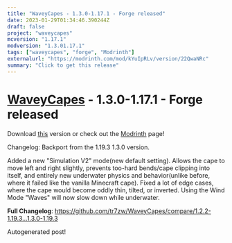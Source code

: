 ```yaml
---
title: "WaveyCapes - 1.3.0-1.17.1 - Forge released"
date: 2023-01-29T01:34:46.390244Z
draft: false
project: "waveycapes"
mcversion: "1.17.1"
modversion: "1.3.01.17.1"
tags: ["waveycapes", "forge", "Modrinth"]
externalurl: "https://modrinth.com/mod/kYuIpRLv/version/22QwaNRc"
summary: "Click to get this release"
---
```

# [WaveyCapes](/project/waveycapes) - 1.3.0-1.17.1 - Forge released
Download [this](https://modrinth.com/mod/kYuIpRLv/version/22QwaNRc) version or check out the [Modrinth](https://modrinth.com/mod/kYuIpRLv) page!

Changelog: Backport from the 1.19.3 1.3.0 version.

Added a new "Simulation V2" mode(new default setting). Allows the cape to move left and right slightly, prevents too-hard bends/cape clipping into itself, and entirely new underwater physics and behavior(unlike before, where it failed like the vanilla Minecraft cape).
Fixed a lot of edge cases, where the cape would become oddly thin, tilted, or inverted.
Using the Wind Mode "Waves" will now slow down while underwater.

**Full Changelog**: https://github.com/tr7zw/WaveyCapes/compare/1.2.2-1.19.3...1.3.0-1.19.3

Autogenerated post!
